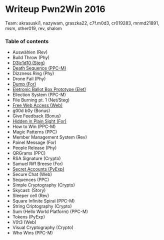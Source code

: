 # Writeup Pwn2Win 2016

Team: akrasuski1, nazywam, graszka22, c7f.m0d3, cr019283, mnmd21891, msm, other019, rev, shalom

### Table of contents
* Auswählen (Rev)
* Build Throw (Phy)
* [D3lc1d10 (Steg)](d3lc1d10)
* [Death Sequence (PPC-M)](death_sequence)
* Dizzness Ring (Phy)
* Drone Fail (Phy)
* [Dump (For)](dump)
* [Eletronic Ballot Box Prototype (Elet)](electronic_ballot_box_prototype)
* Ellection System (PPC-M)
* File Burning pt. 1 (Net/Steg)
* [Free Web Access (Web)](free_web_access)
* g00d b0y (Bonus)
* Give Feedback (Bonus)
* [Hidden in Plain Sight (For)](hidden_in_plain_sight)
* How to Win (PPC-M)
* Magic Patterns (PPC)
* Member Management System (Rev)
* Painel Message (For)
* People Release (Phy)
* QRGrams (PPC)
* RSA Signature (Crypto)
* Samuel Riff Breese (For)
* [Secret Accounts (PyExp)](secret_account)
* Secure Chat (Web)
* Sequences (PPC)
* Simple Cryptography (Crypto)
* Skycast:  (Story)
* Sleeper cell (Rev)
* Square Infinite Spiral (PPC-M)
* String Criptography (Crypto)
* Sum (Hello World Platform) (PPC-M)
* Tokens (PyExp)
* V0t3 (Web)
* Visual Cryptography (Crypto)
* Who Wins (PPC-M)